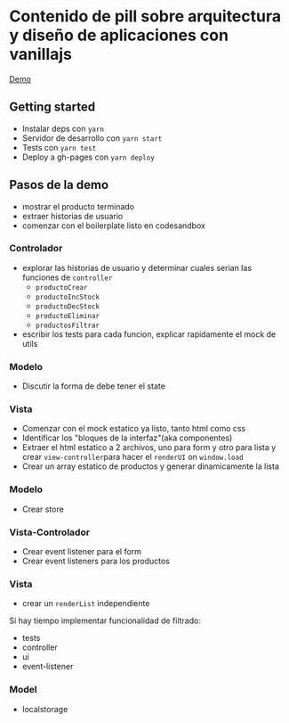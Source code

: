 # Contenido de pill sobre arquitectura y diseño de aplicaciones con vanillajs

[Demo](https://merunga.github.io/product-list-vanillajs/)

## Getting started

- Instalar deps con `yarn`
- Servidor de desarrollo con `yarn start`
- Tests con `yarn test`
- Deploy a gh-pages con `yarn deploy`

## Pasos de la demo
- mostrar el producto terminado
- extraer historias de usuario 
- comenzar con el boilerplate listo en codesandbox

### Controlador
- explorar las historias de usuario y determinar cuales serian las funciones de `controller`
  - `productoCrear`
  - `productoIncStock`
  - `productoDecStock`
  - `productoEliminar`
  - `productosFiltrar`
- escribir los tests para cada funcion, explicar rapidamente el mock de utils

### Modelo
- Discutir la forma de debe tener el state

### Vista
- Comenzar con el mock estatico ya listo, tanto html como css
- Identificar los "bloques de la interfaz"(aka componentes)
- Extraer el html estatico a 2 archivos, uno para form y otro para lista y crear `view-controller`para hacer el `renderUI` on `window.load`
- Crear un array estatico de productos y generar dinamicamente la lista

### Modelo
- Crear store

### Vista-Controlador
- Crear event listener para el form
- Crear event listeners para los productos

### Vista
- crear un `renderList` independiente

Si hay tiempo implementar funcionalidad de filtrado:
- tests
- controller
- ui
- event-listener

### Model
- localstorage

